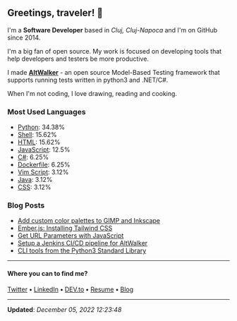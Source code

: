 <h2>Greetings, traveler! 👋</h2>

<!-- This is just the base template, feel free to change it. -->

<p>
    I'm a <strong>Software Developer</strong> based in <em>Cluj, Cluj-Napoca</em>
    and I'm on GitHub since 2014.
</p>

<p>I'm a big fan of open source. My work is focused on developing tools that help developers and testers be more productive.</p>

<p>
    I made <strong><a href="https://github.com/altwalker">AltWalker</a></strong> - an open source Model-Based Testing framework that supports running tests written in python3 and .NET/C#.
</p>

<p>
    When I'm not coding, I love drawing, reading and cooking.
</p>

<h3>Most Used Languages</h3>

<ul>
    <li><a href="https://github.com/search?q=user%3ARobert-96&l=Python">Python</a>: 34.38%</li>
    <li><a href="https://github.com/search?q=user%3ARobert-96&l=Shell">Shell</a>: 15.62%</li>
    <li><a href="https://github.com/search?q=user%3ARobert-96&l=HTML">HTML</a>: 15.62%</li>
    <li><a href="https://github.com/search?q=user%3ARobert-96&l=JavaScript">JavaScript</a>: 12.5%</li>
    <li><a href="https://github.com/search?q=user%3ARobert-96&l=C%23">C#</a>: 6.25%</li>
    <li><a href="https://github.com/search?q=user%3ARobert-96&l=Dockerfile">Dockerfile</a>: 6.25%</li>
    <li><a href="https://github.com/search?q=user%3ARobert-96&l=Vim%20Script">Vim Script</a>: 3.12%</li>
    <li><a href="https://github.com/search?q=user%3ARobert-96&l=Java">Java</a>: 3.12%</li>
    <li><a href="https://github.com/search?q=user%3ARobert-96&l=CSS">CSS</a>: 3.12%</li>
</ul>

<h3>Blog Posts</h3>

<ul>
    <li><a href="https://dev.to/robert96/add-custom-color-palettes-to-gimp-and-inkscape-an9">Add custom color palettes to GIMP and Inkscape</a></li>
    <li><a href="https://dev.to/robert96/emberjs-installing-tailwind-css-386i">Ember.js: Installing Tailwind CSS</a></li>
    <li><a href="https://dev.to/robert96/get-url-parameters-with-javascript-1ah6">Get URL Parameters with JavaScript</a></li>
    <li><a href="https://dev.to/robert96/setup-a-jenkins-pipeline-for-your-altwalker-tests-200h">Setup a Jenkins CI/CD pipeline for AltWalker</a></li>
    <li><a href="https://dev.to/robert96/cli-tools-from-the-python3-standard-library-37em">CLI tools from the Python3 Standard Library</a></li>
</ul>

----

<h4>Where you can to find me?</h4>

<p>
<a href="https://twitter.com/dezmereanrobert">Twitter</a>
<span> <strong>•</strong> <span><a href="https://www.linkedin.com/in/robert-dezmerean">LinkedIn</a>
<span> <strong>•</strong> <span><a href="https://dev.to/robert96">DEV.to</a>
<span> <strong>•</strong> <span><a href="https://resume.dezmereanrobert.com">Resume</a>
<span> <strong>•</strong> <span><a href="https://www.dezmereanrobert.com">Blog</a>
</p>

----

<p><strong>Updated</strong>: <em>December 05, 2022 12:23:48</em></p>
